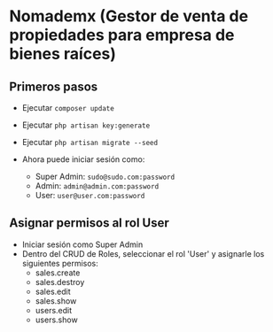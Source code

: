 
# Nomademx (Gestor de venta de propiedades para empresa de bienes raíces)

## Primeros pasos

- Ejecutar ``composer update``
- Ejecutar ``php artisan key:generate``
- Ejecutar ``php artisan migrate --seed``

- Ahora puede iniciar sesión como:
    - Super Admin: ``sudo@sudo.com:password``
    - Admin: ``admin@admin.com:password``
    - User: ``user@user.com:password``

## Asignar permisos al rol User

- Iniciar sesión como Super Admin
- Dentro del CRUD de Roles, seleccionar el rol 'User' y asignarle los siguientes permisos:
    - sales.create
    - sales.destroy
    - sales.edit
    - sales.show
    - users.edit
    - users.show
